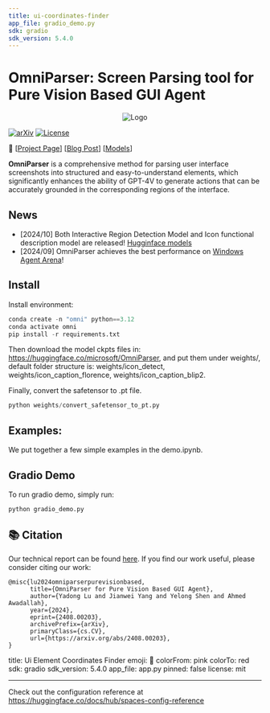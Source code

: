 ```yaml
---
title: ui-coordinates-finder
app_file: gradio_demo.py
sdk: gradio
sdk_version: 5.4.0
---
```


# OmniParser: Screen Parsing tool for Pure Vision Based GUI Agent

<p align="center">
  <img src="imgs/logo.png" alt="Logo">
</p>

[![arXiv](https://img.shields.io/badge/Paper-green)](https://arxiv.org/abs/2408.00203)
[![License](https://img.shields.io/badge/License-MIT-yellow.svg)](https://opensource.org/licenses/MIT)

📢 [[Project Page](https://microsoft.github.io/OmniParser/)] [[Blog Post](https://www.microsoft.com/en-us/research/articles/omniparser-for-pure-vision-based-gui-agent/)] [[Models](https://huggingface.co/microsoft/OmniParser)]

**OmniParser** is a comprehensive method for parsing user interface screenshots into structured and easy-to-understand elements, which significantly enhances the ability of GPT-4V to generate actions that can be accurately grounded in the corresponding regions of the interface.

## News

- [2024/10] Both Interactive Region Detection Model and Icon functional description model are released! [Hugginface models](https://huggingface.co/microsoft/OmniParser)
- [2024/09] OmniParser achieves the best performance on [Windows Agent Arena](https://microsoft.github.io/WindowsAgentArena/)!

## Install

Install environment:

```python
conda create -n "omni" python==3.12
conda activate omni
pip install -r requirements.txt
```

Then download the model ckpts files in: https://huggingface.co/microsoft/OmniParser, and put them under weights/, default folder structure is: weights/icon_detect, weights/icon_caption_florence, weights/icon_caption_blip2.

Finally, convert the safetensor to .pt file.

```python
python weights/convert_safetensor_to_pt.py
```

## Examples:

We put together a few simple examples in the demo.ipynb.

## Gradio Demo

To run gradio demo, simply run:

```python
python gradio_demo.py
```

## 📚 Citation

Our technical report can be found [here](https://arxiv.org/abs/2408.00203).
If you find our work useful, please consider citing our work:

```
@misc{lu2024omniparserpurevisionbased,
      title={OmniParser for Pure Vision Based GUI Agent},
      author={Yadong Lu and Jianwei Yang and Yelong Shen and Ahmed Awadallah},
      year={2024},
      eprint={2408.00203},
      archivePrefix={arXiv},
      primaryClass={cs.CV},
      url={https://arxiv.org/abs/2408.00203},
}
```

title: Ui Element Coordinates Finder
emoji: 🏢
colorFrom: pink
colorTo: red
sdk: gradio
sdk_version: 5.4.0
app_file: app.py
pinned: false
license: mit

---

Check out the configuration reference at https://huggingface.co/docs/hub/spaces-config-reference
